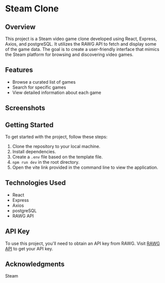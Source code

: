 # Steam Clone

## Overview

This project is a Steam video game clone developed using React, Express, Axios, and postgreSQL. It utilizes the RAWG API to fetch and display some of the game data. The goal is to create a user-friendly interface that mimics the Steam platform for browsing and discovering video games.

## Features

- Browse a curated list of games
- Search for specific games
- View detailed information about each game

## Screenshots

<!-- Add screenshots of your application -->

## Getting Started

To get started with the project, follow these steps:

1. Clone the repository to your local machine.
2. Install dependencies.
3. Create a `.env` file based on the template file.
4. `npm run dev` in the root directory.
5. Open the vite link provided in the command line to view the application.

## Technologies Used
- React
- Express
- Axios
- postgreSQL
- RAWG API

## API Key

To use this project, you'll need to obtain an API key from RAWG. Visit [RAWG API](https://rawg.io/apidocs) to get your API key.


## Acknowledgments
Steam